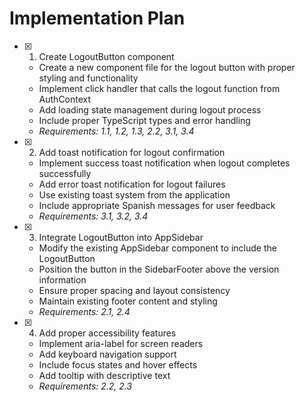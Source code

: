 # Implementation Plan

- [x] 1. Create LogoutButton component

  - Create a new component file for the logout button with proper styling and functionality
  - Implement click handler that calls the logout function from AuthContext
  - Add loading state management during logout process
  - Include proper TypeScript types and error handling
  - _Requirements: 1.1, 1.2, 1.3, 2.2, 3.1, 3.4_

- [x] 2. Add toast notification for logout confirmation

  - Implement success toast notification when logout completes successfully
  - Add error toast notification for logout failures
  - Use existing toast system from the application
  - Include appropriate Spanish messages for user feedback
  - _Requirements: 3.1, 3.2, 3.4_

- [x] 3. Integrate LogoutButton into AppSidebar

  - Modify the existing AppSidebar component to include the LogoutButton
  - Position the button in the SidebarFooter above the version information
  - Ensure proper spacing and layout consistency
  - Maintain existing footer content and styling
  - _Requirements: 2.1, 2.4_

- [x] 4. Add proper accessibility features

  - Implement aria-label for screen readers
  - Add keyboard navigation support
  - Include focus states and hover effects
  - Add tooltip with descriptive text
  - _Requirements: 2.2, 2.3_
